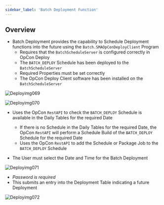 ```yaml
---
sidebar_label: 'Batch Deployment Function'
---
```


## Overview

* Batch Deployment provides the capability to Schedule Deployment functions into the future using the ```Batch.SMAOpConDeployClient``` Program
  * Requires that the ```BatchScheduleServer``` is configured correctly in OpCon Deploy
  * The ```BATCH_DEPLOY``` Schedule has been deployed to the ```BatchScheduleServer```
  * Required Properties must be set correctly
  * The OpCon Deploy Client software has been installed on the ```BatchScheduleServer```

![Deployimg069](../static/imgdeploy/Deployimg069.png)

![Deployimg070](../static/imgdeploy/Deployimg070.png)

* Uses the OpCon ```RestAPI``` to check the ```BATCH_DEPLOY``` Schedule is available in the Daily Tables for the required Date
  * If there is no Schedule in the Daily Tables for the required Date, the OpCon ```RestAPI``` will perform a Schedule Build of the ```BATCH_DEPLOY``` Schedule for the required Date
  * Uses the OpCon ```RestAPI``` to add the Schedule or Package Job to the ```BATCH_DEPLOY``` Schedule

* The User must select the Date and Time for the Batch Deployment

![Deployimg071](../static/imgdeploy/Deployimg071.png)

* _Password is required_
* This submits an entry into the Deployment Table indicating a future Deployment

![Deployimg072](../static/imgdeploy/Deployimg072.png)